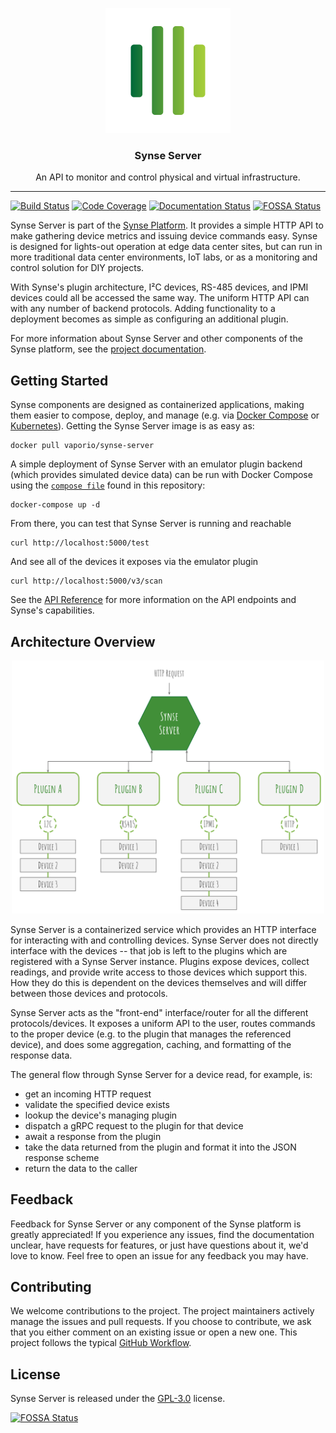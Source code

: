 
<p align="center">
  <img alt="Synse Avatar" src="assets/avatar.png" width="200" />
  <h3 align="center">Synse Server</h3>
  <p align="center">An API to monitor and control physical and virtual infrastructure.</p>
</p>

---

[![Build Status](https://build.vio.sh/buildStatus/icon?job=vapor-ware/synse-server/master)](https://build.vio.sh/blue/organizations/jenkins/vapor-ware%2Fsynse-server/activity)
[![Code Coverage](https://codecov.io/gh/vapor-ware/synse-server/branch/master/graph/badge.svg)](https://codecov.io/gh/vapor-ware/synse-server)
[![Documentation Status](https://readthedocs.org/projects/synse/badge/?version=latest)](https://synse.readthedocs.io/en/latest/?badge=latest)
[![FOSSA Status](https://app.fossa.io/api/projects/git%2Bgithub.com%2Fvapor-ware%2Fsynse-server.svg?type=shield)](https://app.fossa.io/projects/git%2Bgithub.com%2Fvapor-ware%2Fsynse-server?ref=badge_shield)

Synse Server is part of the [Synse Platform][synse]. It provides a simple HTTP API to make
gathering device metrics and issuing device commands easy. Synse is designed for lights-out
operation at edge data center sites, but can run in more traditional data center environments,
IoT labs, or as a monitoring and control solution for DIY projects.

With Synse's plugin architecture, I²C devices, RS-485 devices, and IPMI devices could all be
accessed the same way. The uniform HTTP API can with any number of backend protocols. Adding
functionality to a deployment becomes as simple as configuring an additional plugin.

For more information about Synse Server and other components of the Synse platform,
see the [project documentation][documentation].

## Getting Started

Synse components are designed as containerized applications, making them easier
to compose, deploy, and manage (e.g. via [Docker Compose][docker-compose] or [Kubernetes][kubernetes]).
Getting the Synse Server image is as easy as:

```
docker pull vaporio/synse-server
```

A simple deployment of Synse Server with an emulator plugin backend (which provides simulated device data)
can be run with Docker Compose using the [`compose file`](docker-compose.yml) found in this repository:

```
docker-compose up -d
```

From there, you can test that Synse Server is running and reachable

```
curl http://localhost:5000/test
```

And see all of the devices it exposes via the emulator plugin

```
curl http://localhost:5000/v3/scan
``` 

See the [API Reference][api-ref] for more information on the API endpoints and
Synse's capabilities.

## Architecture Overview

<p align="center"><img src="assets/arch.svg" width="500" /></p>

Synse Server is a containerized service which provides an HTTP interface for interacting with
and controlling devices. Synse Server does not directly interface with the devices -- that job is
left to the plugins which are registered with a Synse Server instance. Plugins expose devices, collect
readings, and provide write access to those devices which support this. How they do this is dependent
on the devices themselves and will differ between those devices and protocols.

Synse Server acts as the "front-end" interface/router for all the different protocols/devices.
It exposes a uniform API to the user, routes commands to the proper device (e.g. to the plugin
that manages the referenced device), and does some aggregation, caching, and formatting of
the response data.

The general flow through Synse Server for a device read, for example, is:

- get an incoming HTTP request
- validate the specified device exists
- lookup the device's managing plugin
- dispatch a gRPC request to the plugin for that device
- await a response from the plugin
- take the data returned from the plugin and format it into the JSON response scheme
- return the data to the caller

## Feedback

Feedback for Synse Server or any component of the Synse platform is greatly appreciated!
If you experience any issues, find the documentation unclear, have requests for features,
or just have questions about it, we'd love to know. Feel free to open an issue for any
feedback you may have.

## Contributing

We welcome contributions to the project. The project maintainers actively manage the issues
and pull requests. If you choose to contribute, we ask that you either comment on an existing
issue or open a new one. This project follows the typical [GitHub Workflow][gh-workflow].

## License

Synse Server is released under the [GPL-3.0](LICENSE) license.

[![FOSSA Status](https://app.fossa.io/api/projects/git%2Bgithub.com%2Fvapor-ware%2Fsynse-server.svg?type=large)](https://app.fossa.io/projects/git%2Bgithub.com%2Fvapor-ware%2Fsynse-server?ref=badge_large)

[synse]: https://github.com/vapor-ware/synse
[documentation]: https://synse.readthedocs.io/en/latest/
[docker-compose]: https://docs.docker.com/compose/
[kubernetes]: https://kubernetes.io/
[api-ref]: https://synse.readthedocs.io/en/latest/server/api.v3/
[gh-workflow]: https://guides.github.com/introduction/flow/
